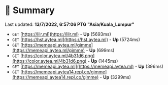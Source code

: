 # 📖 Summary
Last updated: **13/7/2022, 6:57:06 PTG "Asia/Kuala_Lumpur"**

- `GET` [https://lilr.ml](https://lilr.ml) - **Up** (5693ms)
- `GET` [https://hst.aytea.ml](https://hst.aytea.ml) - **Up** (5724ms)
- `GET` [https://memeapi.aytea.ml/gimme](https://memeapi.aytea.ml/gimme) - **Up** (699ms)
- `GET` [https://color.aytea.ml/4b31d6.png](https://color.aytea.ml/4b31d6.png) - **Up** (1445ms)
- `GET` [https://memeapi.aytea.ml](https://memeapi.aytea.ml) - **Up** (396ms)
- `GET` [https://memeapi.aytea14.repl.co/gimme](https://memeapi.aytea14.repl.co/gimme) - **Up** (3299ms)
